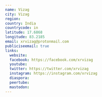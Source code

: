 ```yaml
---
name: Vizag
city: Vizag
region:
country: India
countrycode: in
latitude: 17.6868
longitude: 83.2185
email: xrvizag@protonmail.com
publiciseemail: true
links:
  website:
  facebook: https://facebook.com/xrvizag
  youtube:
  twitter: https://twitter.com/xrvizag
  instagram: https://instagram.com/xrvizag
  diaspora:
  peertube:
  mastodon:
---
```

